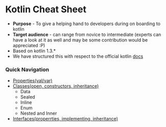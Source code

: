 # Kotlin Cheat Sheet
* **Purpose** - To give a helping hand to developers during on boarding to kotlin
* **Target audience** - can range from novice to intermediate (experts can have a look at it as well and may be some contribution would be appreciated :P)
* Based on kotlin 1.3.*
* We have structured this with respect to the official kotlin [docs](https://kotlinlang.org/docs/reference/)

### Quick Navigation
* [Properties(val/var)](https://github.com/mspmax/kotlin_cheat_sheet/blob/master/src/main/kotlin/classesandobjects/PropertyValues.kt)
* [Classes(open, constructors, inheritance)](https://github.com/mspmax/kotlin_cheat_sheet/blob/master/src/main/kotlin/classesandobjects/ClassesAndInheritance.kt)
  * Data
  * Sealed
  * Inline
  * Enum
  * Nested and Inner
* [Interfaces(properrties, implementing, inheritance)](https://github.com/mspmax/kotlin_cheat_sheet/blob/master/src/main/kotlin/classesandobjects/Interfaces.kt)
